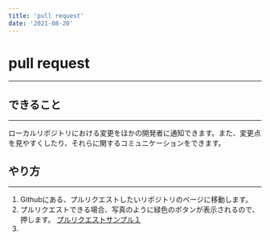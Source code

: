 ```yaml
---
title: 'pull request' 
date: '2021-08-20'
---
```


# pull request
---

## できること
---

ローカルリポジトリにおける変更をほかの開発者に通知できます。また、変更点を見やすくしたり、それらに関するコミュニケーションをできます。

## やり方
---

1. Githubにある、プルリクエストしたいリポジトリのページに移動します。
2. プルリクエストできる場合、写真のように緑色のボタンが表示されるので、押します。 [プルリクエストサンプル１]()
3. 